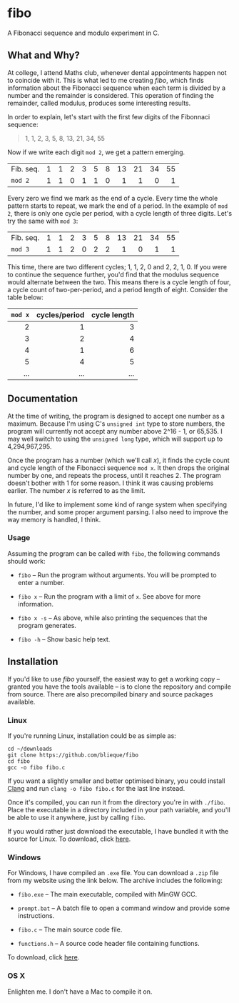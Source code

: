 # fibo

A Fibonacci sequence and modulo experiment in C.

## What and Why?

At college, I attend Maths club, whenever dental appointments happen not to coincide with it. This is what led to me creating *fibo*, which finds information about the Fibonacci sequence when each term is divided by a number and the remainder is considered. This operation of finding the remainder, called modulus, produces some interesting results.

In order to explain, let's start with the first few digits of the Fibonnaci sequence:

>1, 1, 2, 3, 5, 8, 13, 21, 34, 55

Now if we write each digit `mod 2`, we get a pattern emerging.

|			| | | | | | |  |  |  |  |
|-----|-:|-:|-:|-:|-:|-:|-:|-:|-:|-:|
| Fib. seq.	|1|1|2|3|5|8|13|21|34|55|
| `mod 2`	|1|1|0|1|1|0| 1| 1| 0| 1|

Every zero we find we mark as the end of a cycle. Every time the whole pattern starts to repeat, we mark the end of a period. In the example of `mod 2`, there is only one cycle per period, with a cycle length of three digits. Let's try the same with `mod 3`:

|			| | | | | | |  |  |  |  |
|-----|-:|-:|-:|-:|-:|-:|-:|-:|-:|-:|
| Fib. seq. |1|1|2|3|5|8|13|21|34|55|
| `mod 3`	|1|1|2|0|2|2| 1| 0| 1| 1|

This time, there are two different cycles; 1, 1, 2, 0 and 2, 2, 1, 0. If you were to continue the sequence further, you'd find that the modulus sequence would alternate between the two. This means there is a cycle length of four, a cycle count of two-per-period, and a period length of eight. Consider the table below:

| `mod x`	| cycles/period	| cycle length	|
|----------:|--------------:|--------------:|
| 2			| 1				| 3				|
| 3			| 2				| 4				|
| 4			| 1				| 6				|
| 5			| 4				| 5				|
| ...		| ...			| ...			|

## Documentation

At the time of writing, the program is designed to accept one number as a maximum. Because I'm using C's `unsigned int` type to store numbers, the program will currently not accept any number above 2^16 - 1, or 65,535. I may well switch to using the `unsigned long` type, which will support up to 4,294,967,295.

Once the program has a number (which we'll call *x*), it finds the cycle count and cycle length of the Fibonacci sequence `mod x`. It then drops the original number by one, and repeats the process, until it reaches 2. The program doesn't bother with 1 for some reason. I think it was causing problems earlier. The number *x* is referred to as the limit.

In future, I'd like to implement some kind of range system when specifying the number, and some proper argument parsing. I also need to improve the way memory is handled, I think.

### Usage

Assuming the program can be called with `fibo`, the following commands should work:

* `fibo` &ndash; Run the program without arguments. You will be prompted to enter a number.

* `fibo x` &ndash; Run the program with a limit of `x`. See above for more information.

* `fibo x -s` &ndash; As above, while also printing the sequences that the program generates.

* `fibo -h` &ndash; Show basic help text.

## Installation

If you'd like to use *fibo* yourself, the easiest way to get a working copy &ndash; granted you have the tools available &ndash; is to clone the repository and compile from source. There are also precompiled binary and source packages available.

### Linux

If you're running Linux, installation could be as simple as:

	cd ~/downloads
	git clone https://github.com/blieque/fibo
	cd fibo
	gcc -o fibo fibo.c

If you want a slightly smaller and better optimised binary, you could install [Clang](http://clang.llvm.org/) and run `clang -o fibo fibo.c` for the last line instead.

Once it's compiled, you can run it from the directory you're in with `./fibo`. Place the executable in a directory included in your path variable, and you'll be able to use it anywhere, just by calling `fibo`.

If you would rather just download the executable, I have bundled it with the source for Linux. To download, click [here](http://file.blieque.co.uk/git/fibo/fibo-0.1-linux.tar.gz).

### Windows

For Windows, I have compiled an `.exe` file. You can download a `.zip` file from my website using the link below. The archive includes the following:

* `fibo.exe` &ndash; The main executable, compiled with MinGW GCC.

* `prompt.bat` &ndash; A batch file to open a command window and provide some instructions.

* `fibo.c` &ndash; The main source code file.

* `functions.h` &ndash; A source code header file containing functions.

To download, click [here](http://file.blieque.co.uk/git/fibo/fibo-0.1-win.zip).

### OS X

Enlighten me. I don't have a Mac to compile it on.
